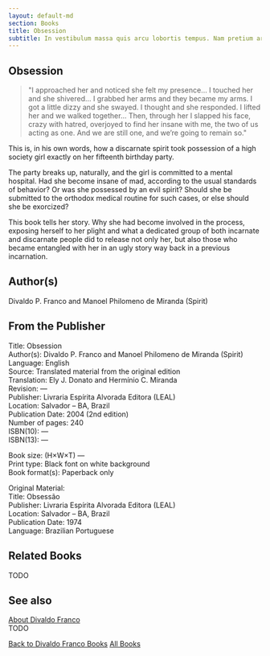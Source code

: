 ```yaml
---
layout: default-md
section: Books
title: Obsession
subtitle: In vestibulum massa quis arcu lobortis tempus. Nam pretium arcu in odio vulputate luctus.
---
```


## Obsession


>"I approached her and noticed she felt my presence… I touched her and she shivered… I grabbed her arms and they became my arms. I got a little dizzy and she swayed. I thought and she responded. I lifted her and we walked together… Then, through her I slapped his face, crazy with hatred, overjoyed to find her insane with me, the two of us acting as one. And we are still one, and we’re going to remain so."

This is, in his own words, how a discarnate spirit took possession of a high society girl exactly on her fifteenth birthday party.

The party breaks up, naturally, and the girl is committed to a mental hospital. Had she become insane of mad, according to the usual standards of behavior? Or was she possessed by an evil spirit? Should she be submitted to the orthodox medical routine for such cases, or else should she be exorcized?

This book tells her story. Why she had become involved in the process, exposing herself to her plight and what a dedicated group of both incarnate and discarnate people did to release not only her, but also those who became entangled with her in an ugly story way back in a previous incarnation.

## Author(s)
Divaldo P. Franco and Manoel Philomeno de Miranda (Spirit)

## From the Publisher
Title: 	Obsession  
Author(s): 	Divaldo P. Franco and Manoel Philomeno de Miranda (Spirit)  
Language: 	English  
Source: 	Translated material from the original edition  
Translation: 	Ely J. Donato and Hermínio C. Miranda  
Revision: 	—  
Publisher: 	Livraria Espírita Alvorada Editora (LEAL)  
Location: 	Salvador – BA, Brazil  
Publication Date: 	2004 (2nd edition)  
Number of pages: 	240  
ISBN(10): 	—  
ISBN(13): 	—  
  
Book size: (H×W×T) 	—  
Print type: 	Black font on white background  
Book format(s): 	Paperback only  
  
Original Material: 	  
Title: 	Obsessão  
Publisher: 	Livraria Espírita Alvorada Editora (LEAL)  
Location: 	Salvador – BA, Brazil  
Publication Date: 	1974  
Language: 	Brazilian Portuguese  



## Related Books
TODO

## See also
[About Divaldo Franco](/profile/divaldo-franco)  
TODO


<a href="/books/divaldo-franco" class="button">Back to Divaldo Franco Books</a>
<a href="/books" class="button">All Books</a>


